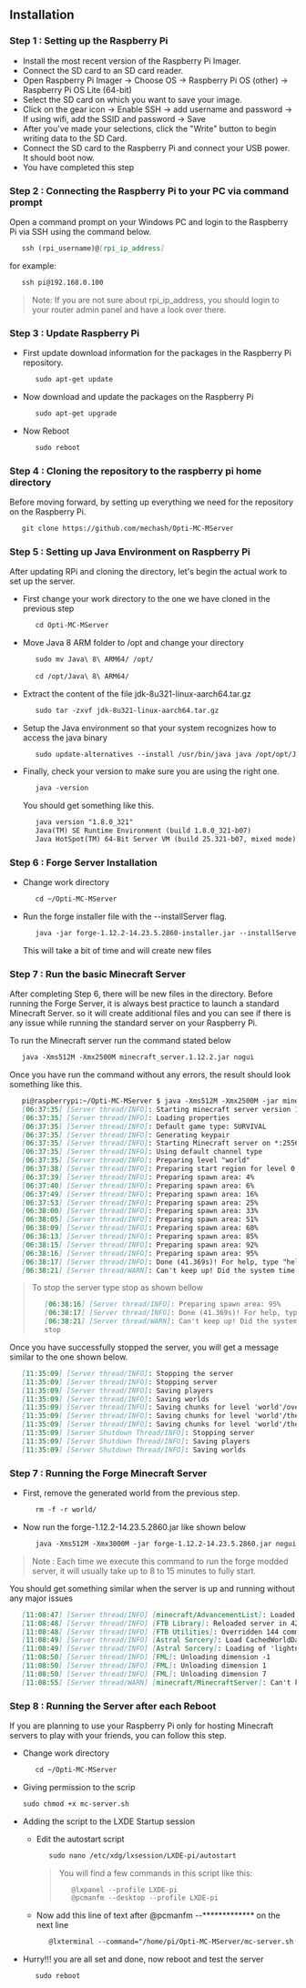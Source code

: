 ## Installation

### Step 1 : Setting up the Raspberry Pi

- Install the most recent version of the Raspberry Pi Imager. 
- Connect the SD card to an SD card reader.
- Open Raspberry Pi Imager -> Choose OS -> Raspberry Pi OS (other) -> Raspberry Pi OS Lite (64-bit)
- Select the SD card on which you want to save your image.
- Click on the gear icon -> Enable SSH -> add username and password -> If using wifi, add the SSID and password -> Save
- After you've made your selections, click the "Write" button to begin writing data to the SD Card.
- Connect the SD card to the Raspberry Pi and connect your USB power. It should boot now.
- You have completed this step 

### Step 2 : Connecting the Raspberry Pi to your PC via command prompt

Open a command prompt on your Windows PC and login to the Raspberry Pi via SSH using the command below.

 ```md
    ssh (rpi_username)@[rpi_ip_address]
 ```
  
  for example:
  
   ```md
      ssh pi@192.168.0.100
   ```

> Note: If you are not sure about rpi_ip_address, you should login to your router admin panel and have a look over there.

### Step 3 : Update Raspberry Pi

- First update download information for the packages in the Raspberry Pi repository. 
  ```md
     sudo apt-get update 
  ```
- Now download and update the packages on the Raspberry Pi
    
  ```md
     sudo apt-get upgrade 
  ```
- Now Reboot

  ```md
     sudo reboot
  ```

### Step 4 : Cloning the repository to the raspberry pi home directory

Before moving forward, by setting up everything we need for the repository on the Raspberry Pi.

```md
   git clone https://github.com/mechash/Opti-MC-MServer
```

### Step 5 :  Setting up Java Environment on Raspberry Pi

After updating RPi and cloning the directory, let's begin the actual work to set up the server.

- First change your work directory to the one we have cloned in the previous step

  ```md
     cd Opti-MC-MServer
  ```

- Move Java 8 ARM folder to /opt and change your directory 

  ```md 
     sudo mv Java\ 8\ ARM64/ /opt/
 
     cd /opt/Java\ 8\ ARM64/
  ```
- Extract the content of the file jdk-8u321-linux-aarch64.tar.gz 
 
  ```md
     sudo tar -zxvf jdk-8u321-linux-aarch64.tar.gz
  ```
- Setup the Java environment so that your system recognizes how to access the java binary

  ```md
     sudo update-alternatives --install /usr/bin/java java /opt/opt/Java\ 8\ ARM64/jdk-16.0.2/bin/java 1
  ```

- Finally, check your version to make sure you are using the right one.

  ```md
     java -version
  ```
  
  You should get something like this.
  
  ```md
     java version "1.8.0_321"
     Java(TM) SE Runtime Environment (build 1.8.0_321-b07)
     Java HotSpot(TM) 64-Bit Server VM (build 25.321-b07, mixed mode)  
  ```

### Step 6 : Forge Server Installation

- Change work directory 

  ```md
     cd ~/Opti-MC-MServer
  ```
  
- Run the forge installer file with the --installServer flag.

  ```md
     java -jar forge-1.12.2-14.23.5.2860-installer.jar --installServer
  ```
  
  This will take a bit of time and will create new files
  
### Step 7 : Run the basic Minecraft Server

After completing Step 6, there will be new files in the directory. Before running the Forge Server, it is always best practice to launch a standard Minecraft Server.
so it will create additional files and you can see if there is any issue while running the standard server on your Raspberry Pi.

To run the Minecraft server run the command stated below

```md
   java -Xms512M -Xmx2500M minecraft_server.1.12.2.jar nogui
```
Once you have run the command without any errors, the result should look something like this.

```md
   pi@raspberrypi:~/Opti-MC-MServer $ java -Xms512M -Xmx2500M -jar minecraft_server.1.12.2.jar nogui
   [06:37:35] [Server thread/INFO]: Starting minecraft server version 1.12.2
   [06:37:35] [Server thread/INFO]: Loading properties
   [06:37:35] [Server thread/INFO]: Default game type: SURVIVAL
   [06:37:35] [Server thread/INFO]: Generating keypair
   [06:37:35] [Server thread/INFO]: Starting Minecraft server on *:25565
   [06:37:35] [Server thread/INFO]: Using default channel type
   [06:37:35] [Server thread/INFO]: Preparing level "world"
   [06:37:38] [Server thread/INFO]: Preparing start region for level 0
   [06:37:39] [Server thread/INFO]: Preparing spawn area: 4%
   [06:37:40] [Server thread/INFO]: Preparing spawn area: 6%
   [06:37:49] [Server thread/INFO]: Preparing spawn area: 16%
   [06:37:53] [Server thread/INFO]: Preparing spawn area: 25%
   [06:38:00] [Server thread/INFO]: Preparing spawn area: 33%
   [06:38:05] [Server thread/INFO]: Preparing spawn area: 51%
   [06:38:09] [Server thread/INFO]: Preparing spawn area: 68%
   [06:38:13] [Server thread/INFO]: Preparing spawn area: 85%
   [06:38:15] [Server thread/INFO]: Preparing spawn area: 92%
   [06:38:16] [Server thread/INFO]: Preparing spawn area: 95%
   [06:38:17] [Server thread/INFO]: Done (41.369s)! For help, type "help" or "?"
   [06:38:21] [Server thread/WARN]: Can't keep up! Did the system time change, or is the server overloaded? Running 4104ms behind, skipping 82 tick(s)
```
> To stop the server type stop as shown bellow 
> ```md 
>    [06:38:16] [Server thread/INFO]: Preparing spawn area: 95%
>    [06:38:17] [Server thread/INFO]: Done (41.369s)! For help, type "help" or "?"
>    [06:38:21] [Server thread/WARN]: Can't keep up! Did the system time change, or is the server overloaded? Running 4104ms behind, skipping 82 tick(s)
>    stop
> ```

Once you have successfully stopped the server, you will get a message similar to the one shown below.

```md
   [11:35:09] [Server thread/INFO]: Stopping the server
   [11:35:09] [Server thread/INFO]: Stopping server
   [11:35:09] [Server thread/INFO]: Saving players
   [11:35:09] [Server thread/INFO]: Saving worlds
   [11:35:09] [Server thread/INFO]: Saving chunks for level 'world'/overworld
   [11:35:09] [Server thread/INFO]: Saving chunks for level 'world'/the_nether
   [11:35:09] [Server thread/INFO]: Saving chunks for level 'world'/the_end
   [11:35:09] [Server Shutdown Thread/INFO]: Stopping server
   [11:35:09] [Server Shutdown Thread/INFO]: Saving players
   [11:35:09] [Server Shutdown Thread/INFO]: Saving worlds
```

### Step 7 : Running the Forge Minecraft Server 

- First, remove the generated world from the previous step.
  
  ```md
     rm -f -r world/
  ```
  
- Now run the forge-1.12.2-14.23.5.2860.jar like shown below 
 
  ```md
     java -Xms512M -Xmx3000M -jar forge-1.12.2-14.23.5.2860.jar nogui
  ```
  
> Note : Each time we execute this command to run the forge modded server, it will usually take up to 8 to 15 minutes to fully start.

You should get something similar when the server is up and running without any major issues 

```md
   [11:08:47] [Server thread/INFO] [minecraft/AdvancementList]: Loaded 886 advancements
   [11:08:48] [Server thread/INFO] [FTB Library]: Reloaded server in 42ms
   [11:08:48] [Server thread/INFO] [FTB Utilities]: Overridden 144 commands
   [11:08:49] [Server thread/INFO] [Astral Sorcery]: Load CachedWorldData 'lightnetwork' for world 0
   [11:08:49] [Server thread/INFO] [Astral Sorcery]: Loading of 'lightnetwork' for world 0 finished.
   [11:08:50] [Server thread/INFO] [FML]: Unloading dimension -1
   [11:08:50] [Server thread/INFO] [FML]: Unloading dimension 1
   [11:08:50] [Server thread/INFO] [FML]: Unloading dimension 7
   [11:08:55] [Server thread/WARN] [minecraft/MinecraftServer]: Can't keep up! Did the system time change, or is the server overloaded? Running 5004ms behind, skipping 100 tick(s)
```

### Step 8 : Running the Server after each Reboot 

If you are planning to use your Raspberry Pi only for hosting Minecraft servers to play with your friends, you can follow this step.

- Change work directory 
  
  ```md
     cd ~/Opti-MC-MServer
  ```
- Giving permission to the scrip

  ```md 
  sudo chmod +x mc-server.sh
  ```

- Adding the script to the LXDE Startup session
  
  - Edit the autostart script 

    ```md
       sudo nano /etc/xdg/lxsession/LXDE-pi/autostart
    ```
  
    > You will find a few commands in this script like this:
    > ```md
    >    @lxpanel --profile LXDE-pi
    >    @pcmanfm --desktop --profile LXDE-pi
    > ```
  
  - Now add this line of text after @pcmanfm --************* on the next line
  
    ```md
       @lxterminal --command="/home/pi/Opti-MC-MServer/mc-server.sh
    ```
  
- Hurry!!! you are all set and done, now reboot and test the server
  
  ```md
     sudo reboot 
  ```
  
  
  
  
  
  
  
  
  
  
  
  
  
  
  
